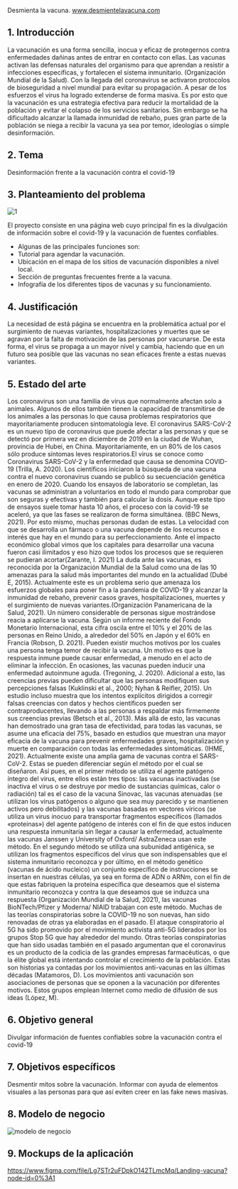 
Desmienta la vacuna. 
www.desmientelavacuna.com

## 1.	Introducción
La vacunación es una forma sencilla, inocua y eficaz de protegernos contra enfermedades dañinas antes de entrar en contacto con ellas. Las vacunas activan las defensas naturales del organismo para que aprendan a resistir a infecciones específicas, y fortalecen el sistema inmunitario. (Organización Mundial de la Salud). 
Con la llegada del coronavirus se activaron protocolos de bioseguridad a nivel mundial para evitar su propagación. A pesar de los esfuerzos el virus ha logrado extenderse de forma masiva. Es por esto que la vacunación es una estrategia efectiva para reducir la mortalidad de la población y evitar el colapso de los servicios sanitarios. Sin embargo se ha dificultado alcanzar la llamada inmunidad de rebaño, pues gran parte de la población se niega a recibir la vacuna ya sea por temor, ideologías o simple desinformación.

## 2.	Tema
 Desinformación frente a la vacunación contra el covid-19
 
 ## 3.	Planteamiento del problema
 
![1](https://user-images.githubusercontent.com/54209459/129981766-1d362bae-6b2b-42b4-9700-874ff666dfce.png)

El proyecto consiste en una página web cuyo principal fin es la divulgación de información sobre el covid-19 y la vacunación de fuentes confiables.

- Algunas de las principales funciones son:  
- Tutorial para agendar la vacunación. 
- Ubicación en el mapa de los sitios de vacunación disponibles a nivel local. 
- Sección de preguntas frecuentes frente a la vacuna. 
- Infografía de los diferentes tipos de vacunas y su funcionamiento. 

## 4.	Justificación
La necesidad de está página se encuentra en la problemática actual por el surgimiento de nuevas variantes, hospitalizaciones y muertes que se agravan por la falta de motivación de las personas por vacunarse. De esta forma, el virus se propaga a un mayor nivel y cambia, haciendo que en un futuro sea posible que las vacunas no sean eficaces frente a estas nuevas variantes. 

## 5.	Estado del arte

Los coronavirus son una familia de virus que normalmente afectan solo a animales. Algunos de ellos también tienen la capacidad de transmitirse de los animales a las personas lo que causa problemas respiratorios que mayoritariamente producen sintomatología leve. El coronavirus SARS-CoV-2 es un nuevo tipo de coronavirus que puede afectar a las personas y que se detectó por primera vez en diciembre de 2019 en la ciudad de Wuhan, provincia de Hubei, en China. Mayoritariamente, en un 80% de los casos sólo produce síntomas leves respiratorios.El virus se conoce como Coronavirus SARS-CoV-2 y la enfermedad que causa se denomina COVID-19 (Trilla, A. 2020). Los científicos iniciaron la búsqueda de una vacuna contra el nuevo coronavirus cuando se publicó su secuenciación genética en enero de 2020. Cuando los ensayos de laboratorio se completan, las vacunas se administran a voluntarios en todo el mundo para comprobar que son seguras y efectivas y también para calcular la dosis. Aunque este tipo de ensayos suele tomar hasta 10 años, el proceso con la covid-19 se aceleró, ya que las fases se realizaron de forma simultánea. (BBC News, 2021). Por esto mismo, muchas personas dudan de estas.  La velocidad con que se desarrolla un fármaco o una vacuna depende de los recursos e interés que hay en el mundo para su perfeccionamiento. Ante el impacto económico global vimos que los capitales para desarrollar una vacuna fueron casi ilimitados y eso hizo que todos los procesos que se requieren se pudieran acortar(Zarante, I. 2021) La duda ante las vacunas, es reconocida por la Organización Mundial de la Salud como una de las 10 amenazas para la salud más importantes del mundo en la actualidad (Dubé E, 2015). Actualmente este es un problema serio que amenaza los esfuerzos globales para poner fin a la pandemia de COVID-19 y alcanzar la inmunidad de rebaño, prevenir casos graves, hospitalizaciones, muertes y el surgimiento de nuevas variantes.(Organización Panamericana de la Salud, 2021). Un número considerable de personas sigue mostrándose reacia a aplicarse la vacuna. Según un informe reciente del Fondo Monetario Internacional, esta cifra oscila entre el 10% y el 20% de las personas en Reino Unido, a alrededor del 50% en Japón y el 60% en Francia (Robson, D. 2021). Pueden existir muchos motivos por los cuales una persona tenga temor de recibir la vacuna. Un motivo es que la respuesta inmune puede causar enfermedad, a menudo en el acto de eliminar la infección. En ocasiones, las vacunas pueden inducir una enfermedad autoinmune aguda. (Tregoning, J. 2020). Adicional a esto, las creencias previas pueden dificultar que las personas modifiquen sus percepciones falsas (Kuklinski et al., 2000; Nyhan & Reifler, 2015). Un estudio incluso muestra que los intentos explícitos dirigidos a corregir falsas creencias con datos y hechos científicos pueden ser  contraproducentes, llevando a las personas a respaldar más firmemente sus
creencias previas (Betsch et al., 2013).  Más allá de esto, las vacunas han demostrado una gran tasa de efectividad, para todas las vacunas, se asume una eficacia del 75%, basado en estudios que muestran una mayor eficacia de la vacuna para prevenir enfermedades graves, hospitalización y muerte en comparación con todas las enfermedades sintomáticas. (IHME, 2021). Actualmente existe una amplia gama de vacunas contra el SARS-CoV-2. Estas se pueden diferenciar según el método por el cual se diseñaron. Así pues, en el primer método se utiliza el agente patógeno íntegro del virus, entre ellos están tres tipos: las vacunas inactivadas (se inactiva el virus o se destruye por medio de sustancias químicas, calor o radiación) tal es el caso de la vacuna Sinovac, las vacunas atenuadas (se utilizan los virus patógenos o alguno que sea muy parecido y se mantienen activos pero debilitados) y las vacunas basadas en vectores víricos (se utiliza un virus inocuo para transportar fragmentos específicos (llamados «proteínas») del agente patógeno de interés con el fin de que estos inducen una respuesta inmunitaria sin llegar a causar la enfermedad, actualmente las vacunas Janssen y University of Oxford/ AstraZeneca usan este método. En el segundo método se utiliza una subunidad antigénica, se utilizan los fragmentos específicos del virus que son indispensables que el sistema inmunitario reconozca y por último, en el método genético (vacunas de ácido nucleico) un conjunto específico de instrucciones se insertan en nuestras células, ya sea en forma de ADN o ARNm, con el fin de que estas fabriquen la proteína específica que deseamos que el sistema inmunitario reconozca y contra la que deseamos que se induzca una respuesta (Organización Mundial de la Salud, 2021), las vacunas BioNTech/Pfizer y Moderna/ NIAID trabajan con este método. 
Muchas de las teorías conspiratorias sobre la COVID-19 no son nuevas, han sido renovadas de otras ya elaboradas en el pasado. El ataque conspiratorio al 5G ha sido promovido por el movimiento activista anti-5G liderados por los grupos Stop 5G que hay alrededor del mundo. Otras teorías conspiratorias que han sido usadas también en el pasado argumentan que el coronavirus es un producto de la codicia de las grandes empresas farmacéuticas, o que la élite global está intentando controlar el crecimiento de la población. Estas son historias ya contadas por
los movimientos anti-vacunas en las últimas décadas (Matamoros, D). Los movimientos anti vacunación son asociaciones de personas que se oponen a la vacunación por diferentes motivos. Estos grupos emplean Internet como medio de difusión de sus ideas (López, M).

 
## 6.	Objetivo general
 Divulgar información de fuentes confiables sobre la vacunación contra el covid-19
 
 ## 7. Objetivos específicos
Desmentir mitos sobre la vacunación. 
Informar con ayuda de elementos visuales a las personas para que así eviten creer en las fake news masivas.

## 8. Modelo de negocio 

![modelo de negocio](https://user-images.githubusercontent.com/54209459/129982463-f37870c5-f006-41e6-bf1f-c7fe8dd396d4.png)


## 9.    Mockups de la aplicación 

https://www.figma.com/file/Lg7STr2uFDpkO142TLmcMq/Landing-vacuna?node-id=0%3A1

